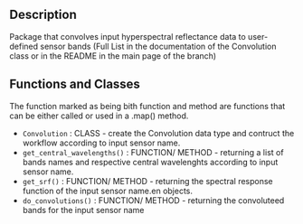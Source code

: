## Description
Package that convolves input hyperspectral reflectance data to user-defined sensor bands (Full List in the documentation of the Convolution class or in the README in the main page of the branch)

## Functions and Classes
The function marked as being bith function and method are functions that can be either called or used in a .map() method.
- `Convolution` : CLASS - create the Convolution data type and contruct the workflow according to input sensor name.
- `get_central_wavelengths()` : FUNCTION/ METHOD - returning a list of bands names and respective central wavelenghts according to input sensor name.
- `get_srf()` : FUNCTION/ METHOD - returning the spectral response function of the input sensor name.en objects. 
- `do_convolutions()` : FUNCTION/ METHOD - returning the convoluteed bands for the input sensor name
